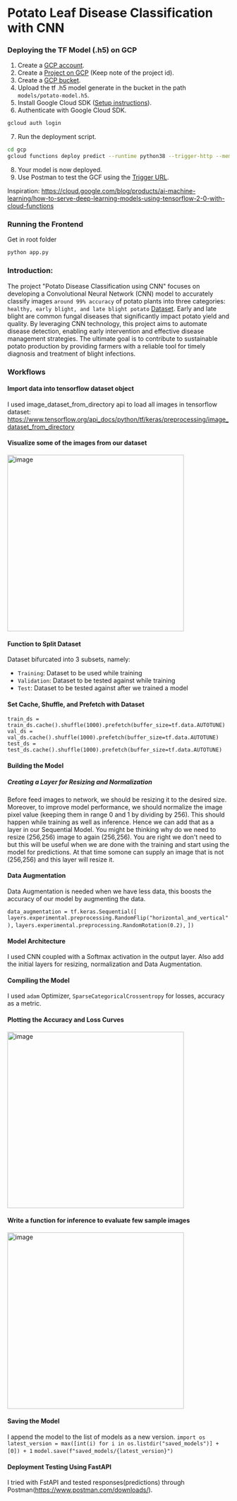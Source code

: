# Potato Leaf Disease Classification with CNN

### Deploying the TF Model (.h5) on GCP

1. Create a [GCP account](https://console.cloud.google.com/freetrial/signup/tos?_ga=2.25841725.1677013893.1627213171-706917375.1627193643&_gac=1.124122488.1627227734.Cj0KCQjwl_SHBhCQARIsAFIFRVVUZFV7wUg-DVxSlsnlIwSGWxib-owC-s9k6rjWVaF4y7kp1aUv5eQaAj2kEALw_wcB).
2. Create a [Project on GCP](https://cloud.google.com/appengine/docs/standard/nodejs/building-app/creating-project) (Keep note of the project id).
3. Create a [GCP bucket](https://console.cloud.google.com/storage/browser/).
4. Upload the tf .h5 model generate in the bucket in the path `models/potato-model.h5`.
5. Install Google Cloud SDK ([Setup instructions](https://cloud.google.com/sdk/docs/quickstarts)).
6. Authenticate with Google Cloud SDK.

```bash
gcloud auth login
```

7. Run the deployment script.

```bash
cd gcp
gcloud functions deploy predict --runtime python38 --trigger-http --memory 512 --project project_id
```

8. Your model is now deployed.
9. Use Postman to test the GCF using the [Trigger URL](https://cloud.google.com/functions/docs/calling/http).

Inspiration: https://cloud.google.com/blog/products/ai-machine-learning/how-to-serve-deep-learning-models-using-tensorflow-2-0-with-cloud-functions


### Running the Frontend

Get in root folder

```bash
python app.py
```

### Introduction:

The project "Potato Disease Classification using CNN" focuses on developing a Convolutional Neural Network (CNN) model to accurately classify images `around 99% accuracy` of potato plants into three categories: `healthy, early blight, and late blight potato` [Dataset](https://www.kaggle.com/arjuntejaswi/plant-village). Early and late blight are common fungal diseases that significantly impact potato yield and quality. By leveraging CNN technology, this project aims to automate disease detection, enabling early intervention and effective disease management strategies. The ultimate goal is to contribute to sustainable potato production by providing farmers with a reliable tool for timely diagnosis and treatment of blight infections.

### Workflows

#### Import data into tensorflow dataset object
I used image_dataset_from_directory api to load all images in tensorflow dataset: https://www.tensorflow.org/api_docs/python/tf/keras/preprocessing/image_dataset_from_directory

#### Visualize some of the images from our dataset
<img width="400" alt="image" src="https://github.com/engineersakibcse47/Potato-Disease-Classification-with-CNN/assets/108215990/aaa4de3c-a614-4990-96c1-5d17b0dc876e">

#### Function to Split Dataset

Dataset bifurcated into 3 subsets, namely:
- `Training`: Dataset to be used while training
- `Validation`: Dataset to be tested against while training
- `Test`: Dataset to be tested against after we trained a model

#### Set Cache, Shuffle, and Prefetch with Dataset

`train_ds = train_ds.cache().shuffle(1000).prefetch(buffer_size=tf.data.AUTOTUNE)`
`val_ds = val_ds.cache().shuffle(1000).prefetch(buffer_size=tf.data.AUTOTUNE)`
`test_ds = test_ds.cache().shuffle(1000).prefetch(buffer_size=tf.data.AUTOTUNE)`

#### Building the Model

##### Creating a Layer for Resizing and Normalization

Before feed images to network, we should be resizing it to the desired size.
Moreover, to improve model performance, we should normalize the image pixel value (keeping them in range 0 and 1 by dividing by 256). This should happen while training as well as inference. Hence we can add that as a layer in our Sequential Model.
You might be thinking why do we need to resize (256,256) image to again (256,256). You are right we don't need to but this will be useful when we are done with the training and start using the model for predictions. At that time somone can supply an image that is not (256,256) and this layer will resize it.

#### Data Augmentation
Data Augmentation is needed when we have less data, this boosts the accuracy of our model by augmenting the data.

`data_augmentation = tf.keras.Sequential([`
  `layers.experimental.preprocessing.RandomFlip("horizontal_and_vertical"),`
  `layers.experimental.preprocessing.RandomRotation(0.2),`
`])`

#### Model Architecture
I used CNN coupled with a Softmax activation in the output layer. Also add the initial layers for resizing, normalization and Data Augmentation.

#### Compiling the Model
I used `adam` Optimizer, `SparseCategoricalCrossentropy` for losses, accuracy as a metric.

#### Plotting the Accuracy and Loss Curves
<img width="400" alt="image" src="https://github.com/engineersakibcse47/Potato-Disease-Classification-with-CNN/assets/108215990/60f37408-a26a-40b5-af74-5194d2ffa062">

#### Write a function for inference to evaluate few sample images
<img width="400" alt="image" src="https://github.com/engineersakibcse47/Potato-Disease-Classification-with-CNN/assets/108215990/6c59dd4a-7742-4376-b7a3-1c51af1cc61e">

#### Saving the Model
I append the model to the list of models as a new version.
`import os`
`latest_version = max([int(i) for i in os.listdir("saved_models")] + [0]) + 1`
`model.save(f"saved_models/{latest_version}")`

#### Deployment Testing Using FastAPI
I tried with FstAPI and tested responses(predictions) through Postman(https://www.postman.com/downloads/). 




















